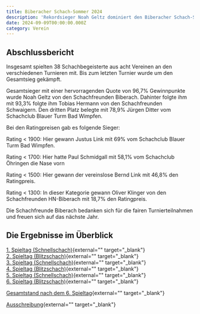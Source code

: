 ```yaml
---
title: Biberacher Schach-Sommer 2024
description: 'Rekordsieger Noah Geltz dominiert den Biberacher Schach-Sommer 2024 mit 96,7% Gewinnquote. Erfolgreiche Teilnahme von 38 Spielern aus acht Vereinen.'
date: 2024-09-09T00:00:00.000Z
category: Verein
---
```


## Abschlussbericht

Insgesamt spielten 38 Schachbegeisterte aus acht Vereinen an den verschiedenen Turnieren mit. Bis zum letzten Turnier wurde um den Gesamtsieg gekämpft.

Gesamtsieger mit einer hervorragenden Quote von 96,7% Gewinnpunkte wurde Noah Geltz von den Schachfreunden Biberach. Dahinter folgte ihm mit 93,3% folgte ihm Tobias Hermann von den Schachfreunden Schwaigern. Den dritten Platz belegte mit 78,9% Jürgen Ditter vom Schachclub Blauer Turm Bad Wimpfen.

Bei den Ratingpreisen gab es folgende Sieger:

Rating < 1900: Hier gewann Justus Link mit 69% vom Schachclub Blauer Turm Bad Wimpfen.

Rating < 1700: Hier hatte Paul Schmidgall mit 58,1% vom Schachclub Öhringen die Nase vorn

Rating < 1500: Hier gewann der vereinslose Bernd Link mit 46,8% den Ratingpreis.

Rating < 1300: In dieser Kategorie gewann Oliver Klinger von den Schachfreunden HN-Biberach mit 18,7% den Ratingpreis.

Die Schachfreunde Biberach bedanken sich für die fairen Turnierteilnahmen und freuen sich auf das nächste Jahr.

## Die Ergebnisse im Überblick

[1. Spieltag (Schnellschach)](/assets/blog/20240730.unterlaender-schachtage-2024/Fortschrittstabelle-1.Spieltag-Schnellschach-Biberacher-Schach-Sommer-2024.pdf){external="" target="_blank"}\
[2. Spieltag (Blitzschach)](/assets/blog/20240730.unterlaender-schachtage-2024/Fortschrittstabelle-2.Spieltag-Blitz-Biberacher-Schach-Sommer-2024.pdf){external="" target="_blank"}\
[3. Spieltag (Schnellschach)](/assets/blog/20240730.unterlaender-schachtage-2024/Fortschrittstabelle-3.Spieltag-Schnellschach-Biberacher-Schach-Sommer-2024.pdf){external="" target="_blank"}\
[4. Spieltag (Blitzschach)](/assets/blog/20240730.unterlaender-schachtage-2024/Kreuztabelle-4.Spieltag-Blitz-Biberacher-Schach-Sommer-2024.pdf){external="" target="_blank"}\
[5. Spieltag (Schnellschach)](/assets/blog/20240730.unterlaender-schachtage-2024/BSS-5.-Runde-2024-Kreuz.pdf){external="" target="_blank"}\
[6. Spieltag (Blitzschach)](/assets/blog/20240730.unterlaender-schachtage-2024/Endstand-Runde-6-Kreuzliste.pdf){external="" target="_blank"}

[Gesamtstand nach dem 6. Spieltag](/assets/blog/20240730.unterlaender-schachtage-2024/Finale-Gesamtliste-Biberacher-Schach-Sommer-2024.pdf){external="" target="_blank"}

[Ausschreibung](/assets/blog/20240730.unterlaender-schachtage-2024/Ausschreibung-Biberacher-Schach-Sommer-2024.pdf){external="" target="_blank"}
